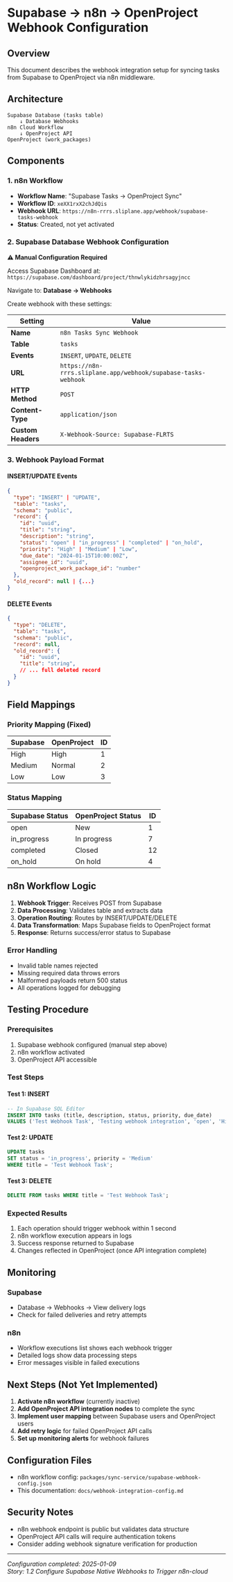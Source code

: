 # Supabase → n8n → OpenProject Webhook Configuration

## Overview
This document describes the webhook integration setup for syncing tasks from Supabase to OpenProject via n8n middleware.

## Architecture

```
Supabase Database (tasks table) 
    ↓ Database Webhooks
n8n Cloud Workflow 
    ↓ OpenProject API
OpenProject (work_packages)
```

## Components

### 1. n8n Workflow
- **Workflow Name**: "Supabase Tasks → OpenProject Sync"
- **Workflow ID**: `xeXX1rxX2chJdQis`
- **Webhook URL**: `https://n8n-rrrs.sliplane.app/webhook/supabase-tasks-webhook`
- **Status**: Created, not yet activated

### 2. Supabase Database Webhook Configuration
**⚠️ Manual Configuration Required**

Access Supabase Dashboard at:
`https://supabase.com/dashboard/project/thnwlykidzhrsagyjncc`

Navigate to: **Database → Webhooks**

Create webhook with these settings:

| Setting | Value |
|---------|-------|
| **Name** | `n8n Tasks Sync Webhook` |
| **Table** | `tasks` |
| **Events** | `INSERT`, `UPDATE`, `DELETE` |
| **URL** | `https://n8n-rrrs.sliplane.app/webhook/supabase-tasks-webhook` |
| **HTTP Method** | `POST` |
| **Content-Type** | `application/json` |
| **Custom Headers** | `X-Webhook-Source: Supabase-FLRTS` |

### 3. Webhook Payload Format

#### INSERT/UPDATE Events
```json
{
  "type": "INSERT" | "UPDATE",
  "table": "tasks",
  "schema": "public",
  "record": {
    "id": "uuid",
    "title": "string",
    "description": "string",
    "status": "open" | "in_progress" | "completed" | "on_hold",
    "priority": "High" | "Medium" | "Low",
    "due_date": "2024-01-15T10:00:00Z",
    "assignee_id": "uuid",
    "openproject_work_package_id": "number"
  },
  "old_record": null | {...}
}
```

#### DELETE Events
```json
{
  "type": "DELETE",
  "table": "tasks", 
  "schema": "public",
  "record": null,
  "old_record": {
    "id": "uuid",
    "title": "string",
    // ... full deleted record
  }
}
```

## Field Mappings

### Priority Mapping (Fixed)
| Supabase | OpenProject | ID |
|----------|-------------|-----|
| High     | High        | 1   |
| Medium   | Normal      | 2   |
| Low      | Low         | 3   |

### Status Mapping
| Supabase Status | OpenProject Status | ID |
|----------------|-------------------|-----|
| open           | New               | 1   |
| in_progress    | In progress       | 7   |
| completed      | Closed            | 12  |
| on_hold        | On hold           | 4   |

## n8n Workflow Logic

1. **Webhook Trigger**: Receives POST from Supabase
2. **Data Processing**: Validates table and extracts data
3. **Operation Routing**: Routes by INSERT/UPDATE/DELETE
4. **Data Transformation**: Maps Supabase fields to OpenProject format
5. **Response**: Returns success/error status to Supabase

### Error Handling
- Invalid table names rejected
- Missing required data throws errors
- Malformed payloads return 500 status
- All operations logged for debugging

## Testing Procedure

### Prerequisites
1. Supabase webhook configured (manual step above)
2. n8n workflow activated
3. OpenProject API accessible

### Test Steps

#### Test 1: INSERT
```sql
-- In Supabase SQL Editor
INSERT INTO tasks (title, description, status, priority, due_date)
VALUES ('Test Webhook Task', 'Testing webhook integration', 'open', 'High', '2024-01-15 10:00:00+00');
```

#### Test 2: UPDATE
```sql
UPDATE tasks 
SET status = 'in_progress', priority = 'Medium'
WHERE title = 'Test Webhook Task';
```

#### Test 3: DELETE
```sql
DELETE FROM tasks WHERE title = 'Test Webhook Task';
```

### Expected Results
1. Each operation should trigger webhook within 1 second
2. n8n workflow execution appears in logs
3. Success response returned to Supabase
4. Changes reflected in OpenProject (once API integration complete)

## Monitoring

### Supabase
- Database → Webhooks → View delivery logs
- Check for failed deliveries and retry attempts

### n8n
- Workflow executions list shows each webhook trigger
- Detailed logs show data processing steps
- Error messages visible in failed executions

## Next Steps (Not Yet Implemented)

1. **Activate n8n workflow** (currently inactive)
2. **Add OpenProject API integration nodes** to complete the sync
3. **Implement user mapping** between Supabase users and OpenProject users
4. **Add retry logic** for failed OpenProject API calls
5. **Set up monitoring alerts** for webhook failures

## Configuration Files

- n8n workflow config: `packages/sync-service/supabase-webhook-config.json`
- This documentation: `docs/webhook-integration-config.md`

## Security Notes

- n8n webhook endpoint is public but validates data structure
- OpenProject API calls will require authentication tokens
- Consider adding webhook signature verification for production

---

*Configuration completed: 2025-01-09*  
*Story: 1.2 Configure Supabase Native Webhooks to Trigger n8n-cloud*